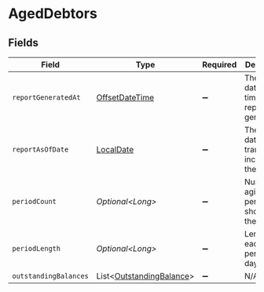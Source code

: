 # AgedDebtors


## Fields

| Field                                                                                     | Type                                                                                      | Required                                                                                  | Description                                                                               | Example                                                                                   |
| ----------------------------------------------------------------------------------------- | ----------------------------------------------------------------------------------------- | ----------------------------------------------------------------------------------------- | ----------------------------------------------------------------------------------------- | ----------------------------------------------------------------------------------------- |
| `reportGeneratedAt`                                                                       | [OffsetDateTime](https://docs.oracle.com/javase/8/docs/api/java/time/OffsetDateTime.html) | :heavy_minus_sign:                                                                        | The exact date and time the report was generated.                                         | 2024-11-14T12:00:00.000Z                                                                  |
| `reportAsOfDate`                                                                          | [LocalDate](https://docs.oracle.com/javase/8/docs/api/java/time/LocalDate.html)           | :heavy_minus_sign:                                                                        | The cutoff date for transactions included in the report.                                  | 2024-11-13                                                                                |
| `periodCount`                                                                             | *Optional\<Long>*                                                                         | :heavy_minus_sign:                                                                        | Number of aging periods shown in the report.                                              | 4                                                                                         |
| `periodLength`                                                                            | *Optional\<Long>*                                                                         | :heavy_minus_sign:                                                                        | Length of each aging period in days.                                                      | 30                                                                                        |
| `outstandingBalances`                                                                     | List\<[OutstandingBalance](../../models/components/OutstandingBalance.md)>                | :heavy_minus_sign:                                                                        | N/A                                                                                       |                                                                                           |